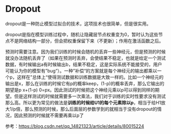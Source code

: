 # Dropout
dropout是一种防止模型过拟合的技术，这项技术也很简单，但是很实用。  

dropout是指在模型训练过程中，随机让隐藏层节点权重变为0，暂时认为这些节点不是网络结构一部分，但会把权重保留下来（不更新）；作用在激活函数之后。  

预测时需要注意。因为我们训练的时候会随机的丢弃一些神经元，但是预测的时候就没办法随机丢弃了（如果在预测时丢弃，会使结果不稳定，也就是给定一个测试数据，有时候输出a有时候输出b，结果不稳定，这是实际系统不能接受的，用户可能认为你的模型有”bug“）。一种”补偿“的方案就是每个神经元的输出都乘以一个p，这样在”总体上“使得测试数据和训练数据是大致一样的。比如一个神经元的输出是x，那么在训练的时候它有p的概率keep，(1-p)的概率丢弃，那么它输出的期望是p x+(1-p) 0=px。因此测试的时候把这个神经元乘以p可以得到同样的期望。但是这样测试的时候就需要多一次乘法，我们对于训练的实时性要求没有测试那么高。所以更为常见的做法是**训练的时候给U1的每个元素除以p**，相当于给H1放大1/p倍，那么预测的时候，那么后面层的参数学到的就相当于没有dropout的情况，因此预测的时候就不需要再乘以p了  

参考：https://blog.csdn.net/qq_14821323/article/details/80015224
